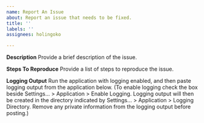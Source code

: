 ```yaml
---
name: Report An Issue
about: Report an issue that needs to be fixed.
title: ''
labels: ''
assignees: holingoko

---
```


**Description**
Provide a brief description of the issue.

**Steps To Reproduce**
Provide a list of steps to reproduce the issue.

**Logging Output**
Run the application with logging enabled, and then paste logging output from the application below.
(To enable logging check the box beside Settings... > Application > Enable Logging. Logging output will then be created in the directory indicated by Settings... > Application > Logging Directory. Remove any private information from the logging output before posting.)
